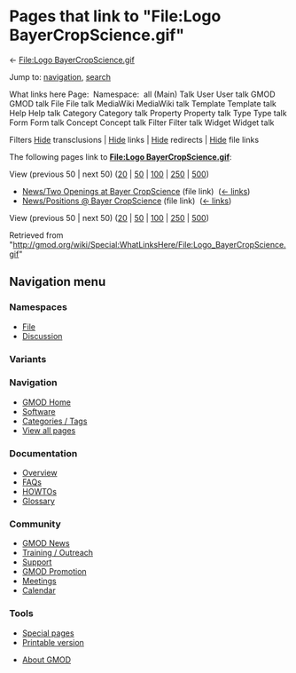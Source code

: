 <div id="mw-page-base" class="noprint">

</div>

<div id="mw-head-base" class="noprint">

</div>

<div id="content" class="mw-body" role="main">

<span id="top"></span>

<div id="mw-js-message" style="display:none;">

</div>



# <span dir="auto">Pages that link to "File:Logo BayerCropScience.gif"</span>

<div id="bodyContent">

<div id="contentSub">

← [File:Logo
BayerCropScience.gif](/wiki/File:Logo_BayerCropScience.gif "File:Logo BayerCropScience.gif")

</div>

<div id="jump-to-nav" class="mw-jump">

Jump to: [navigation](#mw-navigation), [search](#p-search)

</div>

<div id="mw-content-text">

What links here Page:  Namespace:  all (Main) Talk User User talk GMOD
GMOD talk File File talk MediaWiki MediaWiki talk Template Template talk
Help Help talk Category Category talk Property Property talk Type Type
talk Form Form talk Concept Concept talk Filter Filter talk Widget
Widget talk

Filters
[Hide](/mediawiki/index.php?title=Special:WhatLinksHere/File:Logo_BayerCropScience.gif&hidetrans=1 "Special:WhatLinksHere/File:Logo BayerCropScience.gif")
transclusions \|
[Hide](/mediawiki/index.php?title=Special:WhatLinksHere/File:Logo_BayerCropScience.gif&hidelinks=1 "Special:WhatLinksHere/File:Logo BayerCropScience.gif")
links \|
[Hide](/mediawiki/index.php?title=Special:WhatLinksHere/File:Logo_BayerCropScience.gif&hideredirs=1 "Special:WhatLinksHere/File:Logo BayerCropScience.gif")
redirects \|
[Hide](/mediawiki/index.php?title=Special:WhatLinksHere/File:Logo_BayerCropScience.gif&hideimages=1 "Special:WhatLinksHere/File:Logo BayerCropScience.gif")
file links

The following pages link to **[File:Logo
BayerCropScience.gif](/wiki/File:Logo_BayerCropScience.gif "File:Logo BayerCropScience.gif")**:

View (previous 50 \| next 50)
([20](/mediawiki/index.php?title=Special:WhatLinksHere/File:Logo_BayerCropScience.gif&limit=20 "Special:WhatLinksHere/File:Logo BayerCropScience.gif")
\|
[50](/mediawiki/index.php?title=Special:WhatLinksHere/File:Logo_BayerCropScience.gif&limit=50 "Special:WhatLinksHere/File:Logo BayerCropScience.gif")
\|
[100](/mediawiki/index.php?title=Special:WhatLinksHere/File:Logo_BayerCropScience.gif&limit=100 "Special:WhatLinksHere/File:Logo BayerCropScience.gif")
\|
[250](/mediawiki/index.php?title=Special:WhatLinksHere/File:Logo_BayerCropScience.gif&limit=250 "Special:WhatLinksHere/File:Logo BayerCropScience.gif")
\|
[500](/mediawiki/index.php?title=Special:WhatLinksHere/File:Logo_BayerCropScience.gif&limit=500 "Special:WhatLinksHere/File:Logo BayerCropScience.gif"))

- [News/Two Openings at Bayer
  CropScience](/wiki/News/Two_Openings_at_Bayer_CropScience "News/Two Openings at Bayer CropScience")
  (file link) ‎ <span class="mw-whatlinkshere-tools">([←
  links](/mediawiki/index.php?title=Special:WhatLinksHere&target=News%2FTwo+Openings+at+Bayer+CropScience "Special:WhatLinksHere"))</span>
- [News/Positions @ Bayer
  CropScience](/wiki/News/Positions_@_Bayer_CropScience "News/Positions @ Bayer CropScience")
  (file link) ‎ <span class="mw-whatlinkshere-tools">([←
  links](/mediawiki/index.php?title=Special:WhatLinksHere&target=News%2FPositions+%40+Bayer+CropScience "Special:WhatLinksHere"))</span>

View (previous 50 \| next 50)
([20](/mediawiki/index.php?title=Special:WhatLinksHere/File:Logo_BayerCropScience.gif&limit=20 "Special:WhatLinksHere/File:Logo BayerCropScience.gif")
\|
[50](/mediawiki/index.php?title=Special:WhatLinksHere/File:Logo_BayerCropScience.gif&limit=50 "Special:WhatLinksHere/File:Logo BayerCropScience.gif")
\|
[100](/mediawiki/index.php?title=Special:WhatLinksHere/File:Logo_BayerCropScience.gif&limit=100 "Special:WhatLinksHere/File:Logo BayerCropScience.gif")
\|
[250](/mediawiki/index.php?title=Special:WhatLinksHere/File:Logo_BayerCropScience.gif&limit=250 "Special:WhatLinksHere/File:Logo BayerCropScience.gif")
\|
[500](/mediawiki/index.php?title=Special:WhatLinksHere/File:Logo_BayerCropScience.gif&limit=500 "Special:WhatLinksHere/File:Logo BayerCropScience.gif"))

</div>

<div class="printfooter">

Retrieved from
"<http://gmod.org/wiki/Special:WhatLinksHere/File:Logo_BayerCropScience.gif>"

</div>

<div id="catlinks" class="catlinks catlinks-allhidden">

</div>

<div class="visualClear">

</div>

</div>

</div>

<div id="mw-navigation">

## Navigation menu

<div id="mw-head">



<div id="left-navigation">

<div id="p-namespaces" class="vectorTabs" role="navigation"
aria-labelledby="p-namespaces-label">

### Namespaces

- <span id="ca-nstab-image"><a href="/wiki/File:Logo_BayerCropScience.gif" accesskey="c"
  title="View the file page [c]">File</a></span>
- <span id="ca-talk"><a
  href="/mediawiki/index.php?title=File_talk:Logo_BayerCropScience.gif&amp;action=edit&amp;redlink=1"
  accesskey="t"
  title="Discussion about the content page [t]">Discussion</a></span>

</div>

<div id="p-variants" class="vectorMenu emptyPortlet" role="navigation"
aria-labelledby="p-variants-label">

### 

### Variants[](#)

<div class="menu">

</div>

</div>

</div>





</div>

</div>

</div>

<div id="mw-panel">

<div id="p-logo" role="banner">

<a href="/wiki/Main_Page"
style="background-image: url(http://gmod.org/images/GMOD-cogs.png);"
title="Visit the main page"></a>

</div>

<div id="p-Navigation" class="portal" role="navigation"
aria-labelledby="p-Navigation-label">

### Navigation

<div class="body">

- <span id="n-GMOD-Home">[GMOD Home](/wiki/Main_Page)</span>
- <span id="n-Software">[Software](/wiki/GMOD_Components)</span>
- <span id="n-Categories-.2F-Tags">[Categories /
  Tags](/wiki/Categories)</span>
- <span id="n-View-all-pages">[View all
  pages](/wiki/Special:AllPages)</span>

</div>

</div>

<div id="p-Documentation" class="portal" role="navigation"
aria-labelledby="p-Documentation-label">

### Documentation

<div class="body">

- <span id="n-Overview">[Overview](/wiki/Overview)</span>
- <span id="n-FAQs">[FAQs](/wiki/Category:FAQ)</span>
- <span id="n-HOWTOs">[HOWTOs](/wiki/Category:HOWTO)</span>
- <span id="n-Glossary">[Glossary](/wiki/Glossary)</span>

</div>

</div>

<div id="p-Community" class="portal" role="navigation"
aria-labelledby="p-Community-label">

### Community

<div class="body">

- <span id="n-GMOD-News">[GMOD News](/wiki/GMOD_News)</span>
- <span id="n-Training-.2F-Outreach">[Training /
  Outreach](/wiki/Training_and_Outreach)</span>
- <span id="n-Support">[Support](/wiki/Support)</span>
- <span id="n-GMOD-Promotion">[GMOD
  Promotion](/wiki/GMOD_Promotion)</span>
- <span id="n-Meetings">[Meetings](/wiki/Meetings)</span>
- <span id="n-Calendar">[Calendar](/wiki/Calendar)</span>

</div>

</div>

<div id="p-tb" class="portal" role="navigation"
aria-labelledby="p-tb-label">

### Tools

<div class="body">

- <span id="t-specialpages"><a href="/wiki/Special:SpecialPages" accesskey="q"
  title="A list of all special pages [q]">Special pages</a></span>
- <span id="t-print"><a
  href="/mediawiki/index.php?title=Special:WhatLinksHere/File:Logo_BayerCropScience.gif&amp;printable=yes"
  rel="alternate" accesskey="p"
  title="Printable version of this page [p]">Printable version</a></span>

</div>

</div>

</div>

</div>

<div id="footer" role="contentinfo">

- <span id="footer-places-about">[About
  GMOD](/wiki/GMOD:About "GMOD:About")</span>

<!-- -->






</div>
